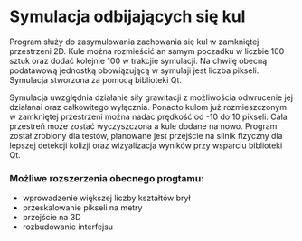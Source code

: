 # Symulacja odbijających się kul
Program służy do zasymulowania zachowania się kul w zamkniętej przestrzeni 2D. Kule można rozmieścić an samym poczadku w liczbie 100 sztuk oraz dodać kolejnie 100 w trakcjie symulacji.
Na chwilę obecną podatawową jednostką obowiązującą w symulaji jest liczba pikseli. Symulacja stworzona za pomocą biblioteki Qt.

Symulacja uwzględnia działanie siły grawitacji z możliwościa odwrucenie jej działanai oraz całkowitego wyłącznia. 
Ponadto kulom już rozmieszczonym w zamkniętej przestrzeni można nadac prędkość od -10 do 10 pikseli. Cała przestreń może zostać wyczyszczona a kule dodane na nowo.
Program został zrobiony dla testów, planowane jest przejście na silnik fizyczny dla lepszej detekcji kolizji oraz wizyalizacja wyników przy wsparciu biblioteki Qt.

### **Możliwe rozszerzenia obecnego progtamu:** 
- wprowadzenie większej liczby kształtów brył
- przeskalowanie pikseli na metry
- przejście na 3D
- rozbudowanie interfejsu
  

